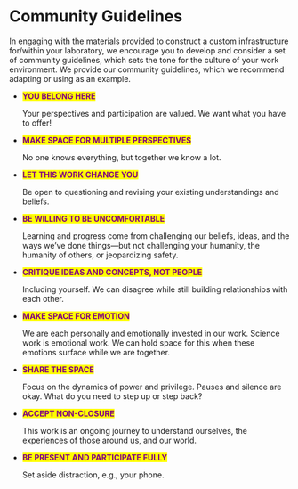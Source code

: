 # Community Guidelines

In engaging with the materials provided to construct a custom infrastructure for/within your laboratory, we encourage you to develop and consider a set of community guidelines, which sets the tone for the culture of your work environment. We provide our community guidelines, which we recommend adapting or using as an example.&#x20;

*   <mark style="color:purple;">**YOU BELONG HERE**</mark>&#x20;

    Your perspectives and participation are valued. We want what you have to offer!
*   <mark style="color:purple;">**MAKE SPACE FOR MULTIPLE PERSPECTIVES**</mark>&#x20;

    No one knows everything, but together we know a lot.
*   <mark style="color:purple;">**LET THIS WORK CHANGE YOU**</mark>&#x20;

    Be open to questioning and revising your existing understandings and beliefs.
*   <mark style="color:purple;">**BE WILLING TO BE UNCOMFORTABLE**</mark> <mark style="color:purple;"></mark><mark style="color:purple;"></mark>&#x20;

    Learning and progress come from challenging our beliefs, ideas, and the ways we’ve done things—but not challenging your humanity, the humanity of others, or jeopardizing safety.
*   <mark style="color:purple;">**CRITIQUE IDEAS AND CONCEPTS, NOT PEOPLE**</mark>&#x20;

    Including yourself. We can disagree while still building relationships with each other.
*   <mark style="color:purple;">**MAKE SPACE FOR EMOTION**</mark>&#x20;

    We are each personally and emotionally invested in our work. Science work is emotional work. We can hold space for this when these emotions surface while we are together.
*   <mark style="color:purple;">**SHARE THE SPACE**</mark>&#x20;

    Focus on the dynamics of power and privilege. Pauses and silence are okay. What do you need to step up or step back?
*   <mark style="color:purple;">**ACCEPT NON-CLOSURE**</mark>&#x20;

    This work is an ongoing journey to understand ourselves, the experiences of those around us, and our world.
*   <mark style="color:purple;">**BE PRESENT AND PARTICIPATE FULLY**</mark>&#x20;

    Set aside distraction, e.g., your phone.
